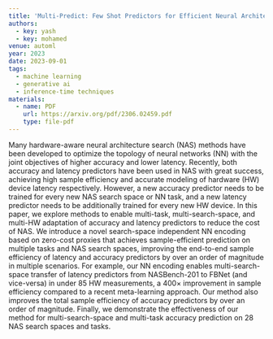 ```yaml
---
title: 'Multi-Predict: Few Shot Predictors for Efficient Neural Architecture Search'
authors:
  - key: yash
  - key: mohamed
venue: automl
year: 2023
date: 2023-09-01
tags:
  - machine learning
  - generative ai
  - inference-time techniques
materials:
  - name: PDF
    url: https://arxiv.org/pdf/2306.02459.pdf
    type: file-pdf
---
```

Many hardware-aware neural architecture search (NAS) methods have been developed to optimize the topology of neural networks (NN) with the joint objectives of higher accuracy and lower latency. Recently, both accuracy and latency predictors have been used in NAS with great success, achieving high sample efficiency and accurate modeling of hardware (HW) device latency respectively. However, a new accuracy predictor needs to be trained for every new NAS search space or NN task, and a new latency predictor needs to be additionally trained for every new HW device. In this paper, we explore methods to enable multi-task, multi-search-space, and multi-HW adaptation of accuracy and latency predictors to reduce the cost of NAS. We introduce a novel search-space independent NN encoding based on zero-cost proxies that achieves sample-efficient prediction on multiple tasks and NAS search spaces, improving the end-to-end sample efficiency of latency and accuracy predictors by over an order of magnitude in multiple scenarios. For example, our NN encoding enables multi-search-space transfer of latency predictors from NASBench-201 to FBNet (and vice-versa) in under 85 HW measurements, a 400$\times$ improvement in sample efficiency compared to a recent meta-learning approach. Our method also improves the total sample efficiency of accuracy predictors by over an order of magnitude. Finally, we demonstrate the effectiveness of our method for multi-search-space and multi-task accuracy prediction on 28 NAS search spaces and tasks.
